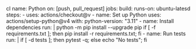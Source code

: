  cI name: Python
on: [push, pull_request]
jobs:
  build:
    runs-on: ubuntu-latesd
    steps:
      - uses: actions/checkout@v
      - name: Set up Python
        uses: actions/setup-python@v4
        with:
          python-version: "3.11"
      - name: Install dependencies
        run: |
          python -m pip install --upgrade pip
          if [ -f requirements.txt ]; then pip install -r requirements.txt; fi
      - name: Run tests
        run: |
          if [ -d tests ]; then pytest -q; else echo "No tests"; fi
